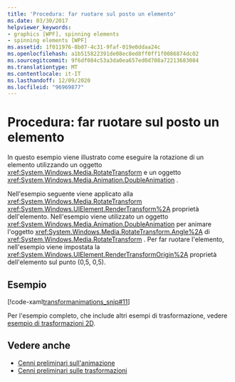 ```yaml
---
title: 'Procedura: far ruotare sul posto un elemento'
ms.date: 03/30/2017
helpviewer_keywords:
- graphics [WPF], spinning elements
- spinning elements [WPF]
ms.assetid: 1f011976-8b07-4c31-9faf-019e0ddaa24c
ms.openlocfilehash: a1b515822391de08ec8ed8ff0ff1f0086874dc02
ms.sourcegitcommit: 9f6df084c53a3da0ea657ed0d708a72213683084
ms.translationtype: MT
ms.contentlocale: it-IT
ms.lasthandoff: 12/09/2020
ms.locfileid: "96969877"
---
```

# <a name="how-to-make-an-element-spin-in-place"></a>Procedura: far ruotare sul posto un elemento
In questo esempio viene illustrato come eseguire la rotazione di un elemento utilizzando un oggetto <xref:System.Windows.Media.RotateTransform> e un oggetto <xref:System.Windows.Media.Animation.DoubleAnimation> .  
  
 Nell'esempio seguente viene applicato alla <xref:System.Windows.Media.RotateTransform> <xref:System.Windows.UIElement.RenderTransform%2A> proprietà dell'elemento. Nell'esempio viene utilizzato un oggetto <xref:System.Windows.Media.Animation.DoubleAnimation> per animare l'oggetto <xref:System.Windows.Media.RotateTransform.Angle%2A> di <xref:System.Windows.Media.RotateTransform> . Per far ruotare l'elemento, nell'esempio viene impostata la <xref:System.Windows.UIElement.RenderTransformOrigin%2A> proprietà dell'elemento sul punto (0,5, 0,5).  
  
## <a name="example"></a>Esempio  
 [!code-xaml[transformanimations_snip#11](~/samples/snippets/xaml/VS_Snippets_Wpf/transformanimations_snip/XAML/RotateAboutCenterExample.xaml#11)]  
  
 Per l'esempio completo, che include altri esempi di trasformazione, vedere [esempio di trasformazioni 2D](https://github.com/Microsoft/WPF-Samples/tree/master/Graphics/2DTransforms).  
  
## <a name="see-also"></a>Vedere anche

- [Cenni preliminari sull'animazione](animation-overview.md)
- [Cenni preliminari sulle trasformazioni](transforms-overview.md)
